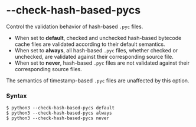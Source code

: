 # --check-hash-based-pycs

Control the validation behavior of hash-based `.pyc` files. 

- When set to **default**, checked and unchecked hash-based bytecode cache files are validated according to their default semantics.
- When set to **always**, all hash-based `.pyc` files, whether checked or unchecked, are validated against their corresponding source file.
- When set to **never**, hash-based `.pyc` files are not validated against their corresponding source files.

The semantics of timestamp-based `.pyc` files are unaffected by this option.

### Syntax

```shell
$ python3 --check-hash-based-pycs default
$ python3 --check-hash-based-pycs always
$ python3 --check-hash-based-pycs never
```